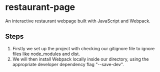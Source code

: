 # restaurant-page
An interactive restaurant webpage built with JavaScript and Webpack. 

## Steps
1. Firstly we set up the project with checking our gitignore file to ignore files like node_modules and dist.
2. We will then install Webpack locally inside our directory, using the appropriate developer dependency flag "--save-dev".

